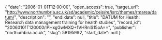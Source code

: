 {
  "date": "2006-01-01T12:00:00", 
  "open_access": true, 
  "target_url": "http://www.northumbria.ac.uk/sd/academic/ceis/re/isrc/themes/rmarea/datum/", 
  "description": "", 
  "end_date": null, 
  "title": "DATUM for Health: Research data management training for health studies", 
  "record_id": "20060101T120000/IPHxgGwMXQ+1VHRnlS15oA==", 
  "publisher": "northumbria.ac.uk", 
  "slug": 58195992, 
  "start_date": null
}

